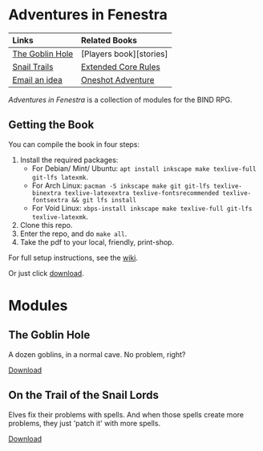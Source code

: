 # Adventures in Fenestra

| Links                          | Related Books                  |
|:-------------------------------|:-------------------------------|
| [The Goblin Hole][goblin hole] | [Players book][stories]        |
| [Snail Trails][feylands]       | [Extended Core Rules][core]    |
| [Email an idea][issues email]  | [Oneshot Adventure][oneshot]   |

*Adventures in Fenestra* is a collection of modules for the BIND RPG.

## Getting the Book

You can compile the book in four steps:

1. Install the required packages:
    * For Debian/ Mint/ Ubuntu: `apt install inkscape make texlive-full git-lfs latexmk`.
    * For Arch Linux: `pacman -S inkscape make git git-lfs texlive-binextra texlive-latexextra texlive-fontsrecommended texlive-fontsextra && git lfs install`
    * For Void Linux: `xbps-install inkscape make texlive-full git-lfs texlive-latexmk`.
1. Clone this repo.
1. Enter the repo, and do `make all`.
1. Take the pdf to your local, friendly, print-shop.

For full setup instructions, see the [wiki][compiling].

Or just click [download][goblin hole].

# Modules

## The Goblin Hole

A dozen goblins, in a normal cave.
No problem, right?

[Download][goblin hole]

## On the Trail of the Snail Lords

Elves fix their problems with spells.
And when those spells create more problems, they just 'patch it' with more spells.

[Download][feylands]

[compiling]: https://gitlab.com/bindrpg/core/-/wikis/dev/Compiling
[oneshot]: https://gitlab.com/bindrpg/oneshot/-/jobs/artifacts/master/raw/Escape_from_the_Goblin_Horde.pdf?job=build
[core]: https://gitlab.com/bindrpg/metabind/-/jobs/artifacts/master/raw/complete/Core_Rules.pdf?job=build
[aif]: https://gitlab.com/bindrpg/aif/-/jobs/artifacts/master/raw/Adventures_in_Fenestra.pdf?job=build
[goblin hole]: https://gitlab.com/bindrpg/aif/-/jobs/artifacts/master/raw/The_Goblin_Hole.pdf?job=build
[feylands]: https://gitlab.com/bindrpg/aif/-/jobs/artifacts/master/raw/Snail_Trails.pdf?job=build
[issues email]: mailto:contact-project+bindrpg-aif-16324948-issue-@incoming.gitlab.com
